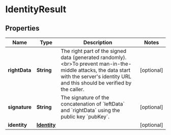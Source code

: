 
# IdentityResult

## Properties
Name | Type | Description | Notes
------------ | ------------- | ------------- | -------------
**rightData** | **String** | The right part of the signed data (generated randomly). &lt;br&gt;To prevent man-in-the-middle attacks, the data start with the server&#39;s identity URL and this should be verified by the caller.  |  [optional]
**signature** | **String** | The signature of the concatenation of &#x60;leftData&#x60; and &#x60;rightData&#x60; using the public key &#x60;pubKey&#x60;. |  [optional]
**identity** | [**Identity**](Identity.md) |  |  [optional]



